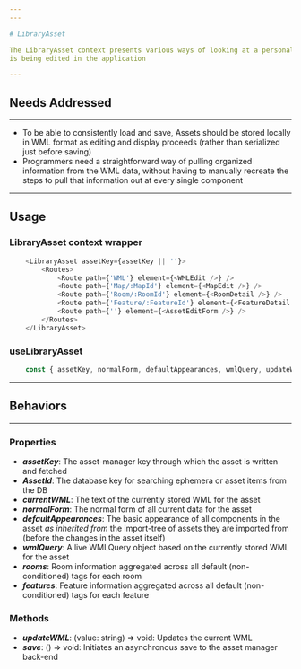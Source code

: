 ```yaml
---
---

# LibraryAsset

The LibraryAsset context presents various ways of looking at a personal asset as it
is being edited in the application

---
```


## Needs Addressed

---

- To be able to consistently load and save, Assets should be stored locally in WML format
as editing and display proceeds (rather than serialized just before saving)
- Programmers need a straightforward way of pulling organized information from
the WML data, without having to manually recreate the steps to pull that information
out at every single component

---

## Usage

### LibraryAsset context wrapper

```ts
    <LibraryAsset assetKey={assetKey || ''}>
        <Routes>
            <Route path={'WML'} element={<WMLEdit />} />
            <Route path={'Map/:MapId'} element={<MapEdit />} />
            <Route path={'Room/:RoomId'} element={<RoomDetail />} />
            <Route path={'Feature/:FeatureId'} element={<FeatureDetail />} />
            <Route path={''} element={<AssetEditForm />} />
        </Routes>
    </LibraryAsset>
```

### useLibraryAsset

```ts
    const { assetKey, normalForm, defaultAppearances, wmlQuery, updateWML, rooms } = useLibraryAsset()
```

---

## Behaviors

---

### Properties

- ***assetKey***: The asset-manager key through which the asset is written and fetched
- ***AssetId***: The database key for searching ephemera or asset items from the DB
- ***currentWML***: The text of the currently stored WML for the asset
- ***normalForm***: The normal form of all current data for the asset
- ***defaultAppearances***: The basic appearance of all components in the asset
*as inherited from* the import-tree of assets they are imported from (before the
changes in the asset itself)
- ***wmlQuery***: A live WMLQuery object based on the currently stored WML for the asset
- ***rooms***: Room information aggregated across all default (non-conditioned) tags for
each room
- ***features***: Feature information aggregated across all default (non-conditioned) tags for
each feature

### Methods

- ***updateWML***: (value: string) => void: Updates the current WML
- ***save***: () => void: Initiates an asynchronous save to the asset manager back-end